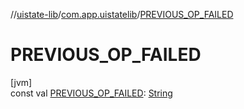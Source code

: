 //[uistate-lib](../../index.md)/[com.app.uistatelib](index.md)/[PREVIOUS_OP_FAILED](-p-r-e-v-i-o-u-s_-o-p_-f-a-i-l-e-d.md)

# PREVIOUS_OP_FAILED

[jvm]\
const val [PREVIOUS_OP_FAILED](-p-r-e-v-i-o-u-s_-o-p_-f-a-i-l-e-d.md): [String](https://kotlinlang.org/api/latest/jvm/stdlib/kotlin/-string/index.html)
